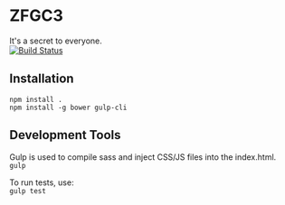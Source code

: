 # ZFGC3
It's a secret to everyone.  
[![Build Status](https://api.travis-ci.org/ZFGCCP/ZFGC3.png)](http://travis-ci.org/ZFGCCP/ZFGC3)

## Installation
`npm install .`  
`npm install -g bower gulp-cli`

## Development Tools
Gulp is used to compile sass and inject CSS/JS files into the index.html.  
`gulp`

To run tests, use:  
`gulp test`
